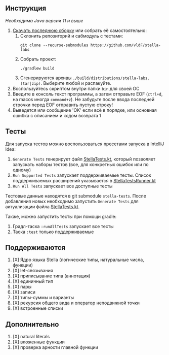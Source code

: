 ## Инструкция

*Необходима Java версии 11 и выше*

1. [Скачать последнюю сборку](https://github.com/vldF/stella-labs/releases) или собрать её самостоятельно:
   1. Склонить репозиторий и сабмодуль с тестами:
      ```shell
      git clone --recurse-submodules https://github.com/vldF/stella-labs
      ```
   2. Собрать проект:
      ```shell
      ./gradlew build
      ```
   3. Сгенерируются архивы `./build/distributions/stella-labs.(tar|zip)`. 
      Выберите любой и распакуйте.
2. Воспользуйтесь скриптом внутри папки `bin` для своей ОС
3. Введите в консоль текст программы, а затем отправьте EOF (`ctrl+d`, на macos 
   иногда `command+z`). Не забудьте после ввода последней строчки перед EOF отправить пустую строку!
4. Выведется или сообщение 'OK' если всё в порядке, или основная ошибка с описанием и кодом 
   возврата 1

## Тесты

Для запуска тестов можно воспользоваться пресетами запуска в IntelliJ Idea:

1. `Generate Tests` генерирует файл [StellaTests.kt](./src/test/kotlin/StellaTests.kt), 
   который позволяет запускать наборы тестов (все, для конкретных ошибок или по одному)
2. `Run Supported Tests` запускает поддерживаемые тесты. Список поддерживаемых расширений указывается в 
   [StellaTestsRunner.kt](./src/test/kotlin/StellaTestsRunner.kt)
3. `Run All Tests` запускает все доступные тесты

Тестовые данные находятся в git submodule `stella-tests`. После добавления новых необходимо запустить `Generate Tests`
для актуализации файла [StellaTests.kt](./src/test/kotlin/StellaTests.kt). 

Также, можно запустить тесты при помощи gradle:

1. Градл-таска `:runAllTests` запускает все тесты
2. Таска `:test` только поддерживаемые

## Поддерживаются

1. [X] Ядро языка Stella (логические типы, натуральные числа, функции)
2. [X] let-связывания
3. [X] приписывание типа (аннотация)
4. [X] единичный тип
5. [X] пары 
6. [X] записи
7. [X] типы-суммы и варианты
8. [X] рекурсия общего вида и оператор неподвижной точки
9. [X] встроенные списки

## Дополнительно

1. [X] natural literals
2. [X] вложенные функции
3. [X] проверка арности главной функции
